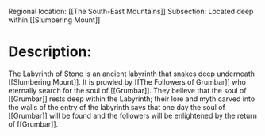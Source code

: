 Regional location: [[The South-East Mountains]]
Subsection: Located deep within [[Slumbering Mount]]
# Description:
The Labyrinth of Stone is an ancient labyrinth that snakes deep underneath [[Slumbering Mount]]. It is prowled by [[The Followers of Grumbar]] who eternally search for the soul of [[Grumbar]]. They believe that the soul of [[Grumbar]] rests deep within the Labyrinth; their lore and myth carved into the walls of the entry of the labyrinth says that one day the soul of [[Grumbar]] will be found and the followers will be enlightened by the return of [[Grumbar]].

 